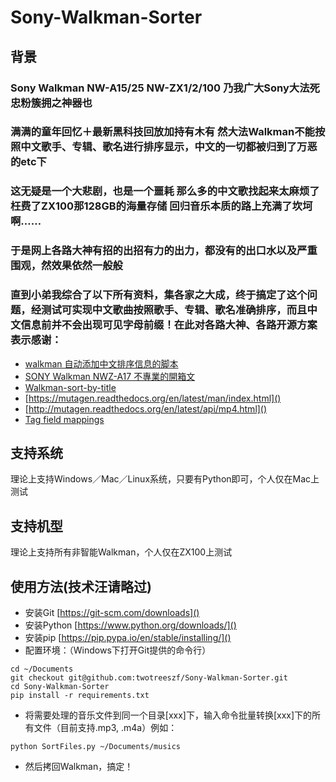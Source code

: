 # Sony-Walkman-Sorter
## 背景
### Sony Walkman NW-A15/25 NW-ZX1/2/100 乃我广大Sony大法死忠粉簇拥之神器也
### 满满的童年回忆＋最新黑科技回放加持有木有 然大法Walkman不能按照中文歌手、专辑、歌名进行排序显示，中文的一切都被归到了万恶的etc下
### 这无疑是一个大悲剧，也是一个噩耗 那么多的中文歌找起来太麻烦了 枉费了ZX100那128GB的海量存储 回归音乐本质的路上充满了坎坷啊……
### 于是网上各路大神有招的出招有力的出力，都没有的出口水以及严重围观，然效果依然一般般
### 直到小弟我综合了以下所有资料，集各家之大成，终于搞定了这个问题，经测试可实现中文歌曲按照歌手、专辑、歌名准确排序，而且中文信息前并不会出现可见字母前缀！在此对各路大神、各路开源方案表示感谢：
- [walkman 自动添加中文排序信息的脚本](http://tieba.baidu.com/p/3436217262)
- [SONY Walkman NWZ-A17 不專業的開箱文](http://blog.xuite.net/terry30173/2dx/275537359-SONY+Walkman+NWZ-A17+%E4%B8%8D%E5%B0%88%E6%A5%AD%E7%9A%84%E9%96%8B%E7%AE%B1%E6%96%87)
- [Walkman-sort-by-title](https://github.com/agmcs/Walkman-sort-by-title/blob/master/TitleSort2.0.py)
- [https://mutagen.readthedocs.org/en/latest/man/index.html]()
- [http://mutagen.readthedocs.org/en/latest/api/mp4.html]()
- [Tag field mappings](http://help.mp3tag.de/main_tags.html)

## 支持系统
理论上支持Windows／Mac／Linux系统，只要有Python即可，个人仅在Mac上测试
## 支持机型
理论上支持所有非智能Walkman，个人仅在ZX100上测试

## 使用方法(技术汪请略过)
- 安装Git [https://git-scm.com/downloads]()
- 安装Python [https://www.python.org/downloads/]()
- 安装pip [https://pip.pypa.io/en/stable/installing/]()
- 配置环境：（Windows下打开Git提供的命令行）

```
cd ~/Documents
git checkout git@github.com:twotreeszf/Sony-Walkman-Sorter.git
cd Sony-Walkman-Sorter
pip install -r requirements.txt
```
- 将需要处理的音乐文件到同一个目录[xxx]下，输入命令批量转换[xxx]下的所有文件（目前支持.mp3, .m4a）例如：
 
```
python SortFiles.py ~/Documents/musics

```
- 然后拷回Walkman，搞定！